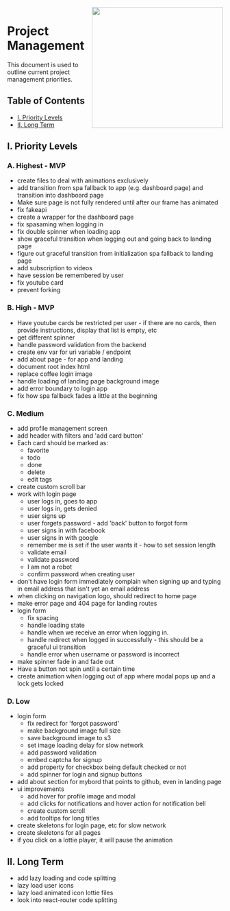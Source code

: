 <img align="right" width="306" height="282" src="https://github.com/jimmy-e/mybord/blob/master/etc/assets/projectManagement.jpg">

# Project Management

This document is used to outline current project management priorities.

## Table of Contents

* [I. Priority Levels](#i-priority-levels)   
* [II. Long Term](#ii-long-term)   

## I. Priority Levels

### A. Highest - MVP

  * create files to deal with animations exclusively
  * add transition from spa fallback to app (e.g. dashboard page) and transition into dashboard page
  * Make sure page is not fully rendered until after our frame has animated
  * fix fakeapi
  * create a wrapper for the dashboard page
  * fix spasaming when logging in
  * fix double spinner when loading app
  * show graceful transition when logging out and going back to landing page
  * figure out graceful transition from initialization spa fallback to landing page
  * add subscription to videos
  * have session be remembered by user 
  * fix youtube card
  * prevent forking

### B. High - MVP

  * Have youtube cards be restricted per user - if there are no cards, then provide instructions,
    display that list is empty, etc
  * get different spinner
  * handle password validation from the backend
  * create env var for uri variable / endpoint
  * add about page - for app and landing
  * document root index html
  * replace coffee login image
  * handle loading of landing page background image
  * add error boundary to login app
  * fix how spa fallback fades a little at the beginning

### C. Medium

  * add profile management screen
  * add header with filters and 'add card button'
  * Each card should be marked as:
    * favorite
    * todo
    * done
    * delete
    * edit tags
  * create custom scroll bar  
  * work with login page
    * user logs in, goes to app
    * user logs in, gets denied
    * user signs up
    * user forgets password - add 'back' button to forgot form
    * user signs in with facebook
    * user signs in with google
    * remember me is set if the user wants it - how to set session length
    * validate email
    * validate password
    * I am not a robot
    * confirm password when creating user
  * don't have login form immediately complain when signing up and typing in email address that
   isn't yet an email address
  * when clicking on navigation logo, should redirect to home page
  * make error page and 404 page for landing routes
  * login form
    * fix spacing
    * handle loading state
    * handle when we receive an error when logging in.
    * handle redirect when logged in successfully - this should be a graceful ui transition
    * handle error when username or password is incorrect
  * make spinner fade in and fade out
  * Have a button not spin until a certain time
  * create animation when logging out of app where modal pops up and a lock gets locked

### D. Low

  * login form
    * fix redirect for 'forgot password'
    * make background image full size
    * save background image to s3
    * set image loading delay for slow network
    * add password validation
    * embed captcha for signup
    * add property for checkbox being default checked or not
    * add spinner for login and signup buttons
  * add about section for mybord that points to github, even in landing page
  * ui improvements
    * add hover for profile image and modal
    * add clicks for notifications and hover action for notification bell
    * create custom scroll
    * add tooltips for long titles
  * create skeletons for login page, etc for slow network
  * create skeletons for all pages
  * if you click on a lottie player, it will pause the animation
  
## II. Long Term  

* add lazy loading and code splitting
* lazy load user icons
* lazy load animated icon lottie files
* look into react-router code splitting
